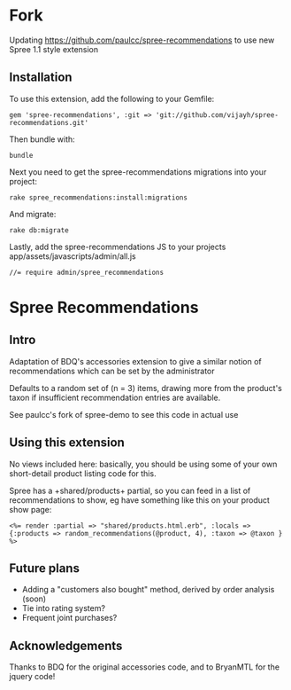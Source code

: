 # Fork
Updating https://github.com/paulcc/spree-recommendations to use new Spree 1.1 style extension

Installation
------------

To use this extension, add the following to your Gemfile:

    gem 'spree-recommendations', :git => 'git://github.com/vijayh/spree-recommendations.git'

Then bundle with:
  
    bundle

Next you need to get the spree-recommendations migrations into your project:

    rake spree_recommendations:install:migrations

And migrate:

    rake db:migrate

Lastly, add the spree-recommendations JS to your projects app/assets/javascripts/admin/all.js

    //= require admin/spree_recommendations




# Spree Recommendations

## Intro

Adaptation of BDQ's accessories extension to give a similar notion of recommendations which can be set by the administrator

Defaults to a random set of (n = 3) items, drawing more from the product's taxon if insufficient recommendation entries are available.

See paulcc's fork of spree-demo to see this code in actual use

## Using this extension

No views included here: basically, you should be using some of your own short-detail product listing code for this.

Spree has a +shared/products+ partial, so you can feed in a list of recommendations to show, eg have something like
this on your product show page:

    <%= render :partial => "shared/products.html.erb", :locals => {:products => random_recommendations(@product, 4), :taxon => @taxon } %>


## Future plans

* Adding a "customers also bought" method, derived by order analysis (soon)
* Tie into rating system?
* Frequent joint purchases?


## Acknowledgements

Thanks to BDQ for the original accessories code, and to BryanMTL for the jquery code!

